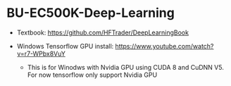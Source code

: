 # BU-EC500K-Deep-Learning

* Textbook: https://github.com/HFTrader/DeepLearningBook

* Windows Tensorflow GPU install: https://www.youtube.com/watch?v=r7-WPbx8VuY
  * This is for Winodws with Nvidia GPU using CUDA 8 and CuDNN V5. For now tensorflow only support Nvidia GPU
